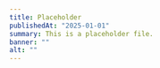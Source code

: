 ```yaml
---
title: Placeholder
publishedAt: "2025-01-01"
summary: This is a placeholder file.
banner: ""
alt: ""
---
```

